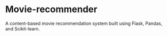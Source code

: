 # Movie-recommender
A content-based movie recommendation system built using Flask, Pandas, and Scikit-learn.
